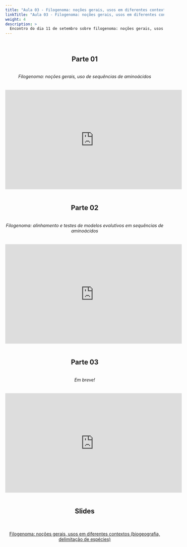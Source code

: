 ```yaml
---
title: "Aula 03 - Filogenoma: noções gerais, usos em diferentes contextos (biogeografia, delimitação de espécies)"
linkTitle: "Aula 03 - Filogenoma: noções gerais, usos em diferentes contextos (biogeografia, delimitação de espécies)"
weight: 4
description: >
  Encontro do dia 11 de setembro sobre filogenoma: noções gerais, usos em diferentes contextos (biogeografia, delimitação de espécies)
---
```


<br>
<div align="center">
<h2>Parte 01</h2>
<br>
<i>Filogenoma: noções gerais, uso de sequências de aminoácidos</i>
<br><br><br>
<iframe width="560" height="315" src="https://www.youtube.com/embed/m6UCb14zqSs" frameborder="0" allow="accelerometer; autoplay; clipboard-write; encrypted-media; gyroscope; picture-in-picture" allowfullscreen></iframe>
<br><br>

<h2>Parte 02</h2>
<br>
<i>Filogenoma: alinhamento e testes de modelos evolutivos em sequências de aminoácidos</i>
<br><br><br>
<iframe width="560" height="315" src="https://www.youtube.com/embed/Eyile9IOfGw" frameborder="0" allow="accelerometer; autoplay; clipboard-write; encrypted-media; gyroscope; picture-in-picture" allowfullscreen></iframe>
<br><br>

<h2>Parte 03</h2>
<br>
<i>Em breve!</i>
<br><br><br>
<iframe width="560" height="315" src="https://www.youtube.com/embed/QEyoI4vb_sQ" frameborder="0" allow="accelerometer; autoplay; clipboard-write; encrypted-media; gyroscope; picture-in-picture" allowfullscreen></iframe>
<br><br>

<h2>Slides</h2>
<br><br>
<a href="https://github.com/desirrepetters/gstreinamentoeconsultoria/raw/master/userguide/content/pt-br/filogenomica/2023_01/sincronas/pdf/aula_03.pdf">Filogenoma: noções gerais, usos em diferentes contextos (biogeografia, delimitação de espécies)</a>
<br><br>
</div>